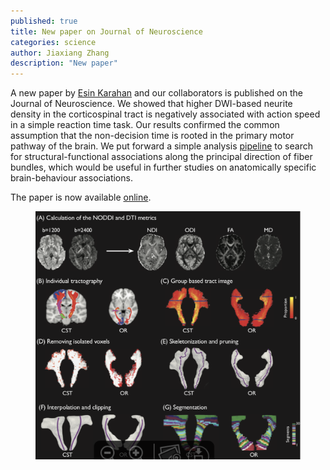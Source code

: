 ```yaml
---
published: true
title: New paper on Journal of Neuroscience
categories: science
author: Jiaxiang Zhang
description: "New paper"
---
```


A new paper by [Esin Karahan](/people/esin_karahan) and our collaborators is published on the Journal of Neuroscience. We showed that higher DWI-based neurite density in the corticospinal tract is negatively associated with action speed in a simple reaction time task. Our results confirmed the common assumption that the non-decision time is rooted in the primary motor pathway of the brain. We put forward a simple analysis [pipeline](https://github.com/esinkarahan/ATA) to search for structural-functional associations along the principal direction of fiber bundles, which would be useful in further studies on anatomically specific brain-behaviour associations.

The paper is now available [online](http://www.jneurosci.org/content/early/2019/05/23/JNEUROSCI.2954-18.2019).

<figure  class="center">
	<a href="/images/photo/Karahanpaper.png"><img src="/images/photo/Karahanpaper.png" alt=""></a>
</figure>



